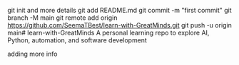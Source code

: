 git init and more details
git add README.md
git commit -m "first commit"
git branch -M main
git remote add origin https://github.com/SeemaTBest/learn-with-GreatMinds.git
git push -u origin main# learn-with-GreatMinds
A personal learning repo to explore AI, Python, automation, and software development

adding more info

